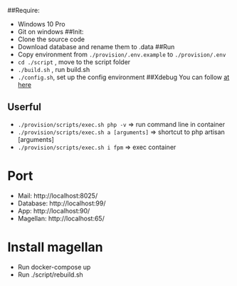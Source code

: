 ##Require:
- Windows 10 Pro
- Git on windows
##Init:
- Clone the source code
- Download database and rename them to .data
##Run
- Copy environment from `./provision/.env.example` to `./provision/.env`
- `cd ./script` , move to the script folder
- `./build.sh` , run build.sh
- `./config.sh`, set up the config environment
##Xdebug
You can follow [at here](https://slides.com/ocditimban/deck-d0a822#/) 
## Userful
- `./provision/scripts/exec.sh php -v` => run command line in container
- `./provision/scripts/exec.sh a [arguments]` => shortcut to php artisan [arguments]
- `./provision/scripts/exec.sh i fpm` => exec container
# Port
- Mail: http://localhost:8025/
- Database: http://localhost:99/
- App: http://localhost:90/
- Magellan: http://localhost:65/


# Install magellan
 - Run docker-compose up
 - Run ./script/rebuild.sh
 

